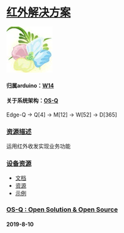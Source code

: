 ﻿# [红外解决方案](https://github.com/OS-Q/D94)
[![sites](OS-Q/OS-Q.png)](http://www.OS-Q.com)
#### 归属arduino：[W14](https://github.com/OS-Q/W14)
#### 关于系统架构：[OS-Q](https://github.com/OS-Q/OS-Q)

Edge-Q -> Q[4] -> M[12] -> W[52] -> D[365]

### [资源描述](https://github.com/OS-Q/D94/wiki) 

运用红外收发实现业务功能

### [设备资源](https://github.com/OS-Q/D94) 

* [文档](docs/)
* [资源](src/)
* [示例](examples/)


### [OS-Q : Open Solution & Open Source](http://www.OS-Q.com/D94)
####  2019-8-10